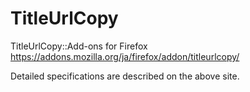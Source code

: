 # TitleUrlCopy
TitleUrlCopy::Add-ons for Firefox
https://addons.mozilla.org/ja/firefox/addon/titleurlcopy/  

Detailed specifications are described on the above site.
